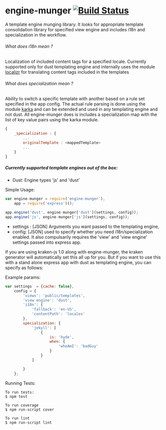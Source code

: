 engine-munger [![Build Status](https://travis-ci.org/paypal/kraken-js.png)](https://travis-ci.org/krakenjs/engine-munger)
=============

A template engine munging library.
It looks for appropriate template consolidation library for specified view engine and includes i18n and specialization in the workflow.

###### What does i18n mean ?
Localization of included content tags for a specified locale. Currently supported only for dust templating engine and internally uses the module [localizr](https://github.com/krakenjs/localizr) for translating content tags included in the templates

###### What does specialization mean ?
Ability to switch a specific template with another based on a rule set specified in the app config. The actual rule parsing is done using the module [karka](https://github.com/krakenjs/karka) and can be extended and used in any templating engine and not dust.
All engine-munger does is includes a specialization map with the list of key value pairs using the karka module.
```javascript
{
    _specialization : {
        ...
        originalTemplate : <mappedTemplate>
        ...
    }
}
```

##### Currently supported template engines out of the box:

* Dust: Engine types 'js' and 'dust'


Simple Usage:

```javascript
var engine-munger = require('engine-munger'),
    app = require('express')();

app.engine('dust', engine-munger['dust'](settings, config));
app.engine('js', engine-munger['js'](settings, config));
```

* settings : [JSON] Arguments you want passed to the templating engine,
* config: [JSON] used to specify whether you need i18n/specialization enabled. It also compulsarily requires the 'view' and 'view engine' settings passed into express app.

 If you are using kraken-js 1.0 along with engine-munger, the kraken generator will automatically set this all up for you.
 But if you want to use this with a stand alone express app with dust as templating engine, you can specify as follows:

 Example params:

 ```javascript
 var settings  = {cache: false},
     config = {
         'views': 'public/templates',
         'view engine': 'dust',
         'i18n': {
             'fallback': 'en-US',
             'contentPath': 'locales'
         },
         specialization: {
             'jekyll': [
                 {
                     is: 'hyde',
                     when: {
                         'whoAmI': 'badGuy'
                     }
                 }
             ]

         }
     };
 ```

Running Tests:

```
To run tests:
$ npm test

To run coverage
$ npm run-script cover

To run lint
$ npm run-script lint
```


